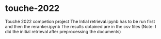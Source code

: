 # touche-2022
Touché 2022 competion project
The Intial retrieval.ipynb has to be run first and then the reranker.ipynb
The results obtained are in the csv files 
(Note: I did the initial retrieval after preprocessing the documents)
